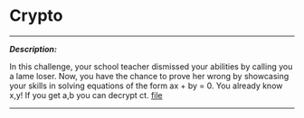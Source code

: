 # Crypto

---

**_Description:_**

In this challenge, your school teacher dismissed your abilities by calling you a lame loser. Now, you have the chance to prove her wrong by showcasing your skills in solving equations of the form ax + by = 0. You already know x,y! If you get a,b you can decrypt ct.
[file](https://ctf.knping.pl/files/5a30aaef3931d21ff8edf8912a123355/3db3d601436d200a1696e3bbac06cca9.zip?token=eyJ1c2VyX2lkIjo0MjgsInRlYW1faWQiOjI2MSwiZmlsZV9pZCI6NDh9.ZXaH0A.Ywf1898BsAEjFJNeDz21d3trlb0)

---
